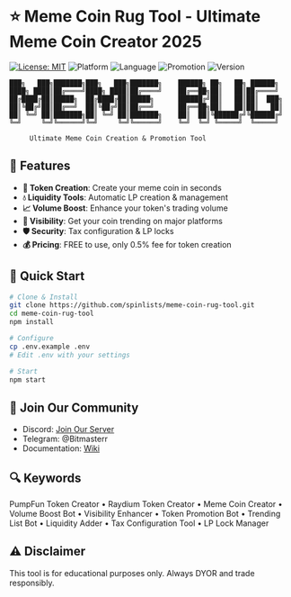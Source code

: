 # ⭐ Meme Coin Rug Tool - Ultimate Meme Coin Creator 2025

[![License: MIT](https://img.shields.io/badge/License-MIT-yellow.svg)](https://opensource.org/licenses/MIT)
![Platform](https://img.shields.io/badge/platform-Solana-blue)
![Language](https://img.shields.io/badge/language-TypeScript-blue)
![Promotion](https://img.shields.io/badge/promotion-automated-green)
![Version](https://img.shields.io/badge/version-1.0.0-purple)

    ███╗   ███╗███████╗███╗   ███╗███████╗    ██████╗ ██╗   ██╗ ██████╗ 
    ████╗ ████║██╔════╝████╗ ████║██╔════╝    ██╔══██╗██║   ██║██╔════╝ 
    ██╔████╔██║█████╗  ██╔████╔██║█████╗      ██████╔╝██║   ██║██║  ███╗
    ██║╚██╔╝██║██╔══╝  ██║╚██╔╝██║██╔══╝      ██╔══██╗██║   ██║██║   ██║
    ██║ ╚═╝ ██║███████╗██║ ╚═╝ ██║███████╗    ██║  ██║╚██████╔╝╚██████╔╝
    ╚═╝     ╚═╝╚══════╝╚═╝     ╚═╝╚══════╝    ╚═╝  ╚═╝ ╚═════╝  ╚═════╝ 
                                                    
         Ultimate Meme Coin Creation & Promotion Tool

## 🌟 Features

- **🚀 Token Creation**: Create your meme coin in seconds
- **💧 Liquidity Tools**: Automatic LP creation & management
- **📈 Volume Boost**: Enhance your token's trading volume
- **🎯 Visibility**: Get your coin trending on major platforms
- **🛡️ Security**: Tax configuration & LP locks
- **💰 Pricing**: FREE to use, only 0.5% fee for token creation

## 🚀 Quick Start

```bash
# Clone & Install
git clone https://github.com/spinlists/meme-coin-rug-tool.git
cd meme-coin-rug-tool
npm install

# Configure
cp .env.example .env
# Edit .env with your settings

# Start
npm start
```

## 🤝 Join Our Community

- Discord: [Join Our Server](https://discord.gg/zUEQq3My)
- Telegram: @Bitmasterr
- Documentation: [Wiki](https://github.com/spinlists/meme-coin-rug-tool/wiki)

## 🔍 Keywords
PumpFun Token Creator • Raydium Token Creator • Meme Coin Creator • Volume Boost Bot • Visibility Enhancer • Token Promotion Bot • Trending List Bot • Liquidity Adder • Tax Configuration Tool • LP Lock Manager

## ⚠️ Disclaimer
This tool is for educational purposes only. Always DYOR and trade responsibly.
